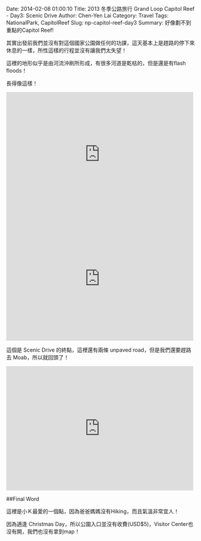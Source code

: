 Date: 2014-02-08 01:00:10
Title: 2013 冬季公路旅行 Grand Loop Capitol Reef - Day3: Scenic Drive
Author: Chen-Yen Lai
Category: Travel
Tags: NationalPark, CapitolReef
Slug: np-capitol-reef-day3
Summary: 好像劃不到重點的Capitol Reef!

其實出發前我們並沒有對這個國家公園做任何的功課，這天基本上是趕路的停下來休息的一樣，所性這樣的行程並沒有讓我們太失望！

這裡的地形似乎是由河流沖刷所形成，有很多河道是乾枯的，但是還是有flash floods！

長得像這樣！

<iframe src="http://www.flickr.com/photos/xavierweathertoplai/11632004925/in/set-72157639175034913/player/" width="500" height="332" frameborder="0" allowfullscreen webkitallowfullscreen mozallowfullscreen oallowfullscreen msallowfullscreen></iframe>
<iframe src="http://www.flickr.com/photos/xavierweathertoplai/11632473665/in/set-72157639175034913/player/" width="500" height="332" frameborder="0" allowfullscreen webkitallowfullscreen mozallowfullscreen oallowfullscreen msallowfullscreen></iframe>

這個是 Scenic Drive 的終點，這裡還有兩條 unpaved road，但是我們還要趕路去 Moab，所以就回頭了！

<iframe src="http://www.flickr.com/photos/xavierweathertoplai/11633402966/in/set-72157639175034913/player/" width="500" height="332" frameborder="0" allowfullscreen webkitallowfullscreen mozallowfullscreen oallowfullscreen msallowfullscreen></iframe>

##Final Word

這裡是小Ｋ最愛的一個點，因為爸爸媽媽沒有Hiking，而且氣溫非常宜人！

因為適逢 Christmas Day，所以公園入口並沒有收費(USD$5)，Visitor Center也沒有開，我們也沒有拿到map！
